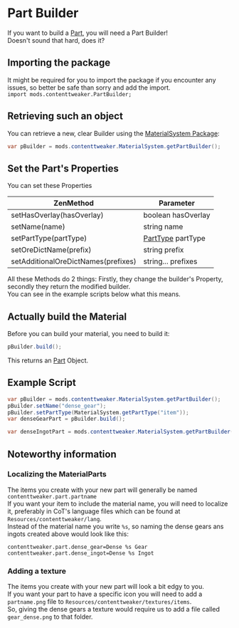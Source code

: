 # Part Builder
If you want to build a [Part](/Mods/ContentTweaker/Materials/Parts/Part/), you will need a Part Builder!  
Doesn't sound that hard, does it?

## Importing the package
It might be required for you to import the package if you encounter any issues, so better be safe than sorry and add the import.  
`import mods.contenttweaker.PartBuilder;` 


## Retrieving such an object
You can retrieve a new, clear Builder using the [MaterialSystem Package](/Mods/ContentTweaker/Materials/MaterialSystem/):

```JAVA
var pBuilder = mods.contenttweaker.MaterialSystem.getPartBuilder();
```


## Set the Part's Properties

You can set these Properties

| ZenMethod                           | Parameter                                                            |
|-------------------------------------|----------------------------------------------------------------------|
| setHasOverlay(hasOverlay)           | boolean hasOverlay                                                   |
| setName(name)                       | string name                                                          |
| setPartType(partType)               | [PartType](/Mods/ContentTweaker/Materials/Parts/PartType/) partType  |
| setOreDictName(prefix)              | string prefix                                                        |
| setAdditionalOreDictNames(prefixes) | string... prefixes                                                   |

All these Methods do 2 things: Firstly, they change the builder's Property, secondly they return the modified builder.  
You can see in the example scripts below what this means.

## Actually build the Material
Before you can build your material, you need to build it:
```JAVA
pBuilder.build();
```

This returns an [Part](/Mods/ContentTweaker/Materials/Parts/Part/) Object.

## Example Script
```JAVA
var pBuilder = mods.contenttweaker.MaterialSystem.getPartBuilder();
pBuilder.setName("dense_gear");
pBuilder.setPartType(MaterialSystem.getPartType("item"));
var denseGearPart = pBuilder.build();

var denseIngotPart = mods.contenttweaker.MaterialSystem.getPartBuilder().setName("dense_ingot").setPartType(mods.contenttweaker.MaterialSystem.getPartType("item")).setOreDictName("superIngot").build();
```

## Noteworthy information
### Localizing the MaterialParts
The items you create with your new part will generally be named `contenttweaker.part.partname`  
If you want your item to include the material name, you will need to localize it, preferably in CoT's language files which can be found at `Resources/contenttweaker/lang`.  
Instead of the material name you write `%s`, so naming the dense gears ans ingots created above would look like this:
```
contenttweaker.part.dense_gear=Dense %s Gear
contenttweaker.part.dense_ingot=Dense %s Ingot
```

### Adding a texture
The items you create with your new part will look a bit edgy to you.  
If you want your part to have a specific icon you will need to add a `partname.png` file to `Resources/contenttweaker/textures/items`.  
So, giving the dense gears a texture would require us to add a file called `gear_dense.png` to that folder.